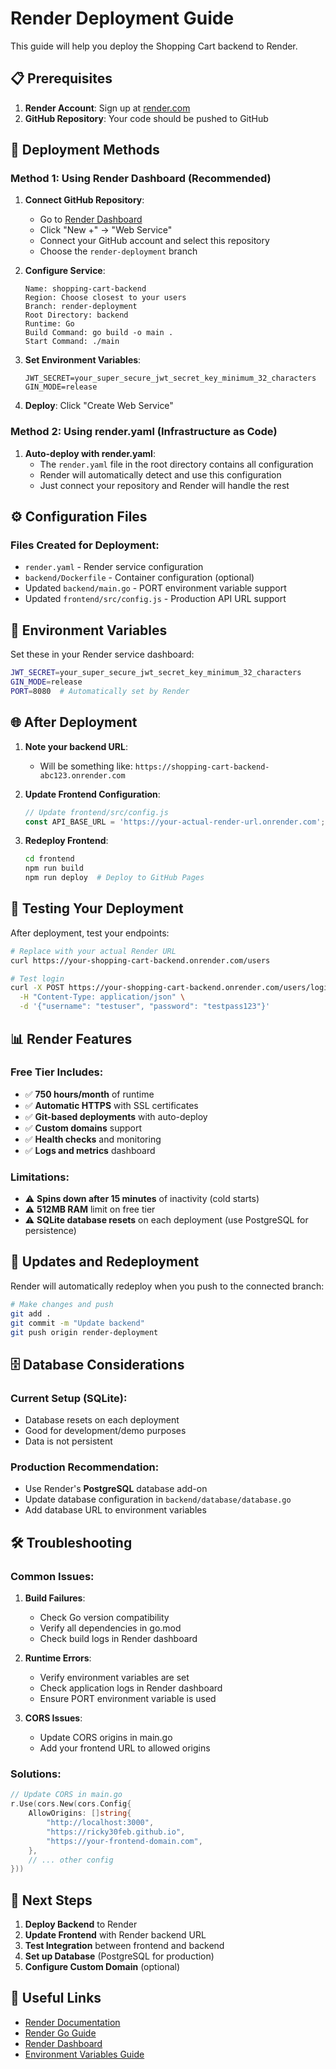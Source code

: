 # Render Deployment Guide

This guide will help you deploy the Shopping Cart backend to Render.

## 📋 Prerequisites

1. **Render Account**: Sign up at [render.com](https://render.com)
2. **GitHub Repository**: Your code should be pushed to GitHub

## 🚀 Deployment Methods

### Method 1: Using Render Dashboard (Recommended)

1. **Connect GitHub Repository**:
   - Go to [Render Dashboard](https://dashboard.render.com)
   - Click "New +" → "Web Service"
   - Connect your GitHub account and select this repository
   - Choose the `render-deployment` branch

2. **Configure Service**:
   ```
   Name: shopping-cart-backend
   Region: Choose closest to your users
   Branch: render-deployment
   Root Directory: backend
   Runtime: Go
   Build Command: go build -o main .
   Start Command: ./main
   ```

3. **Set Environment Variables**:
   ```
   JWT_SECRET=your_super_secure_jwt_secret_key_minimum_32_characters
   GIN_MODE=release
   ```

4. **Deploy**: Click "Create Web Service"

### Method 2: Using render.yaml (Infrastructure as Code)

1. **Auto-deploy with render.yaml**:
   - The `render.yaml` file in the root directory contains all configuration
   - Render will automatically detect and use this configuration
   - Just connect your repository and Render will handle the rest

## ⚙️ Configuration Files

### Files Created for Deployment:

- `render.yaml` - Render service configuration
- `backend/Dockerfile` - Container configuration (optional)
- Updated `backend/main.go` - PORT environment variable support
- Updated `frontend/src/config.js` - Production API URL support

## 🔧 Environment Variables

Set these in your Render service dashboard:

```bash
JWT_SECRET=your_super_secure_jwt_secret_key_minimum_32_characters
GIN_MODE=release
PORT=8080  # Automatically set by Render
```

## 🌐 After Deployment

1. **Note your backend URL**: 
   - Will be something like: `https://shopping-cart-backend-abc123.onrender.com`

2. **Update Frontend Configuration**:
   ```javascript
   // Update frontend/src/config.js
   const API_BASE_URL = 'https://your-actual-render-url.onrender.com';
   ```

3. **Redeploy Frontend**:
   ```bash
   cd frontend
   npm run build
   npm run deploy  # Deploy to GitHub Pages
   ```

## 🚀 Testing Your Deployment

After deployment, test your endpoints:

```bash
# Replace with your actual Render URL
curl https://your-shopping-cart-backend.onrender.com/users

# Test login
curl -X POST https://your-shopping-cart-backend.onrender.com/users/login \
  -H "Content-Type: application/json" \
  -d '{"username": "testuser", "password": "testpass123"}'
```

## 📊 Render Features

### Free Tier Includes:
- ✅ **750 hours/month** of runtime
- ✅ **Automatic HTTPS** with SSL certificates
- ✅ **Git-based deployments** with auto-deploy
- ✅ **Custom domains** support
- ✅ **Health checks** and monitoring
- ✅ **Logs and metrics** dashboard

### Limitations:
- ⚠️ **Spins down after 15 minutes** of inactivity (cold starts)
- ⚠️ **512MB RAM** limit on free tier
- ⚠️ **SQLite database resets** on each deployment (use PostgreSQL for persistence)

## 🔄 Updates and Redeployment

Render will automatically redeploy when you push to the connected branch:

```bash
# Make changes and push
git add .
git commit -m "Update backend"
git push origin render-deployment
```

## 🗄️ Database Considerations

### Current Setup (SQLite):
- Database resets on each deployment
- Good for development/demo purposes
- Data is not persistent

### Production Recommendation:
- Use Render's **PostgreSQL** database add-on
- Update database configuration in `backend/database/database.go`
- Add database URL to environment variables

## 🛠️ Troubleshooting

### Common Issues:

1. **Build Failures**:
   - Check Go version compatibility
   - Verify all dependencies in go.mod
   - Check build logs in Render dashboard

2. **Runtime Errors**:
   - Verify environment variables are set
   - Check application logs in Render dashboard
   - Ensure PORT environment variable is used

3. **CORS Issues**:
   - Update CORS origins in main.go
   - Add your frontend URL to allowed origins

### Solutions:

```go
// Update CORS in main.go
r.Use(cors.New(cors.Config{
    AllowOrigins: []string{
        "http://localhost:3000", 
        "https://ricky30feb.github.io",
        "https://your-frontend-domain.com",
    },
    // ... other config
}))
```

## 📝 Next Steps

1. **Deploy Backend** to Render
2. **Update Frontend** with Render backend URL
3. **Test Integration** between frontend and backend
4. **Set up Database** (PostgreSQL for production)
5. **Configure Custom Domain** (optional)

## 🔗 Useful Links

- [Render Documentation](https://render.com/docs)
- [Render Go Guide](https://render.com/docs/deploy-go)
- [Render Dashboard](https://dashboard.render.com)
- [Environment Variables Guide](https://render.com/docs/environment-variables)
